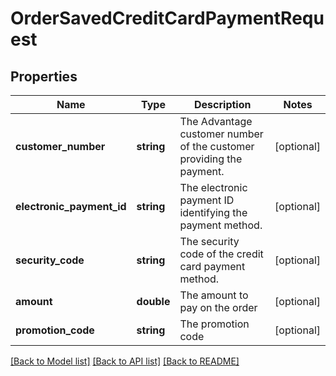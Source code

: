 # OrderSavedCreditCardPaymentRequest

## Properties
Name | Type | Description | Notes
------------ | ------------- | ------------- | -------------
**customer_number** | **string** | The Advantage customer number of the customer providing the payment. | [optional] 
**electronic_payment_id** | **string** | The electronic payment ID identifying the payment method. | [optional] 
**security_code** | **string** | The security code of the credit card payment method. | [optional] 
**amount** | **double** | The amount to pay on the order | [optional] 
**promotion_code** | **string** | The promotion code | [optional] 

[[Back to Model list]](../README.md#documentation-for-models) [[Back to API list]](../README.md#documentation-for-api-endpoints) [[Back to README]](../README.md)


